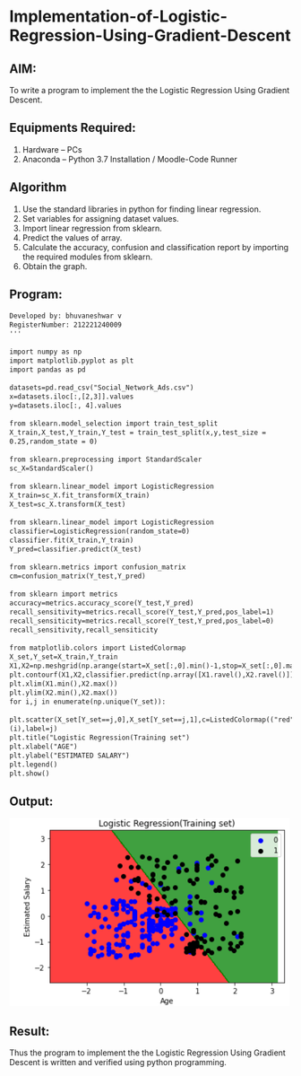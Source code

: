# Implementation-of-Logistic-Regression-Using-Gradient-Descent

## AIM:
To write a program to implement the the Logistic Regression Using Gradient Descent.

## Equipments Required:
1. Hardware – PCs
2. Anaconda – Python 3.7 Installation / Moodle-Code Runner

## Algorithm
1. Use the standard libraries in python for finding linear regression.
2. Set variables for assigning dataset values.
3. Import linear regression from sklearn.
4. Predict the values of array.
5. Calculate the accuracy, confusion and classification report by importing the required modules from sklearn.
6. Obtain the graph.


## Program:
```
Developed by: bhuvaneshwar v
RegisterNumber: 212221240009
'''

import numpy as np
import matplotlib.pyplot as plt
import pandas as pd

datasets=pd.read_csv("Social_Network_Ads.csv")
x=datasets.iloc[:,[2,3]].values
y=datasets.iloc[:, 4].values

from sklearn.model_selection import train_test_split
X_train,X_test,Y_train,Y_test = train_test_split(x,y,test_size = 0.25,random_state = 0)

from sklearn.preprocessing import StandardScaler
sc_X=StandardScaler()

from sklearn.linear_model import LogisticRegression
X_train=sc_X.fit_transform(X_train)
X_test=sc_X.transform(X_test)

from sklearn.linear_model import LogisticRegression
classifier=LogisticRegression(random_state=0)
classifier.fit(X_train,Y_train)
Y_pred=classifier.predict(X_test)

from sklearn.metrics import confusion_matrix
cm=confusion_matrix(Y_test,Y_pred)

from sklearn import metrics
accuracy=metrics.accuracy_score(Y_test,Y_pred)
recall_sensitivity=metrics.recall_score(Y_test,Y_pred,pos_label=1)
recall_sensiticity=metrics.recall_score(Y_test,Y_pred,pos_label=0)
recall_sensitivity,recall_sensiticity

from matplotlib.colors import ListedColormap
X_set,Y_set=X_train,Y_train
X1,X2=np.meshgrid(np.arange(start=X_set[:,0].min()-1,stop=X_set[:,0].max()+1,step=0.01),np.arange(start=X_set[:,1].min()-1,stop=X_set[:,1].max()+1,step=0.01))
plt.contourf(X1,X2,classifier.predict(np.array([X1.ravel(),X2.ravel()]).T).reshape(X1.shape),alpha=0.75,cmap=ListedColormap(("red","green")))
plt.xlim(X1.min(),X2.max())
plt.ylim(X2.min(),X2.max())
for i,j in enumerate(np.unique(Y_set)):
  plt.scatter(X_set[Y_set==j,0],X_set[Y_set==j,1],c=ListedColormap(("red","green"))(i),label=j)
plt.title("Logistic Regression(Training set")
plt.xlabel("AGE")
plt.ylabel("ESTIMATED SALARY")
plt.legend()
plt.show()
```

## Output:
![logistic regression using gradient descent](s1.png)


## Result:
Thus the program to implement the the Logistic Regression Using Gradient Descent is written and verified using python programming.
